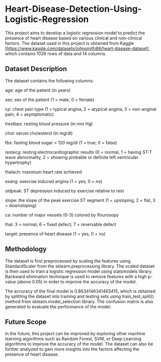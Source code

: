 # Heart-Disease-Detection-Using-Logistic-Regression

This project aims to develop a logistic regression model to predict the presence of heart disease based on various clinical and non-clinical factors. The dataset used in this project is obtained from Kaggle [https://www.kaggle.com/datasets/johnsmith88/heart-disease-dataset], which contains 1026 rows of data and 14 columns.

## Dataset Description
The dataset contains the following columns:

age: age of the patient (in years)

sex: sex of the patient (1 = male; 0 = female)

cp: chest pain type (1 = typical angina, 2 = atypical angina, 3 = non-anginal pain, 4 = asymptomatic)

trestbps: resting blood pressure (in mm Hg)

chol: serum cholesterol (in mg/dl)

fbs: fasting blood sugar > 120 mg/dl (1 = true; 0 = false)

restecg: resting electrocardiographic results (0 = normal, 1 = having ST-T wave abnormality, 2 = showing probable or definite left ventricular hypertrophy)

thalach: maximum heart rate achieved

exang: exercise induced angina (1 = yes; 0 = no)

oldpeak: ST depression induced by exercise relative to rest

slope: the slope of the peak exercise ST segment (1 = upsloping, 2 = flat, 3 = downsloping)

ca: number of major vessels (0-3) colored by flourosopy

thal: 3 = normal; 6 = fixed defect; 7 = reversable defect

target: presence of heart disease (1 = yes, 0 = no)

## Methodology
The dataset is first preprocessed by scaling the features using StandardScaler from the sklearn.preprocessing library. The scaled dataset is then used to train a logistic regression model using statsmodels library. Backward elimination technique is used to remove features with a high p-value (above 0.05) in order to improve the accuracy of the model.

The accuracy of the final model is 0.8634146341463415, which is obtained by splitting the dataset into training and testing sets using train_test_split() method from sklearn.model_selection library. The confusion matrix is also generated to evaluate the performance of the model.

## Future Scope
In the future, this project can be improved by exploring other machine learning algorithms such as Random Forest, SVM, or Deep Learning algorithms to improve the accuracy of the model. The dataset can also be further analyzed to gain more insights into the factors affecting the presence of heart disease.
